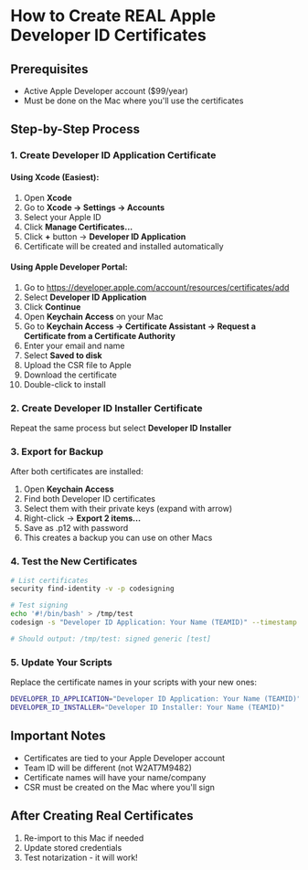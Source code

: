 # How to Create REAL Apple Developer ID Certificates

## Prerequisites
- Active Apple Developer account ($99/year)
- Must be done on the Mac where you'll use the certificates

## Step-by-Step Process

### 1. Create Developer ID Application Certificate

#### Using Xcode (Easiest):
1. Open **Xcode**
2. Go to **Xcode → Settings → Accounts**
3. Select your Apple ID
4. Click **Manage Certificates...**
5. Click **+** button → **Developer ID Application**
6. Certificate will be created and installed automatically

#### Using Apple Developer Portal:
1. Go to https://developer.apple.com/account/resources/certificates/add
2. Select **Developer ID Application**
3. Click **Continue**
4. Open **Keychain Access** on your Mac
5. Go to **Keychain Access → Certificate Assistant → Request a Certificate from a Certificate Authority**
6. Enter your email and name
7. Select **Saved to disk**
8. Upload the CSR file to Apple
9. Download the certificate
10. Double-click to install

### 2. Create Developer ID Installer Certificate
Repeat the same process but select **Developer ID Installer**

### 3. Export for Backup
After both certificates are installed:
1. Open **Keychain Access**
2. Find both Developer ID certificates
3. Select them with their private keys (expand with arrow)
4. Right-click → **Export 2 items...**
5. Save as .p12 with password
6. This creates a backup you can use on other Macs

### 4. Test the New Certificates
```bash
# List certificates
security find-identity -v -p codesigning

# Test signing
echo '#!/bin/bash' > /tmp/test
codesign -s "Developer ID Application: Your Name (TEAMID)" --timestamp /tmp/test -v

# Should output: /tmp/test: signed generic [test]
```

### 5. Update Your Scripts
Replace the certificate names in your scripts with your new ones:
```bash
DEVELOPER_ID_APPLICATION="Developer ID Application: Your Name (TEAMID)"
DEVELOPER_ID_INSTALLER="Developer ID Installer: Your Name (TEAMID)"
```

## Important Notes
- Certificates are tied to your Apple Developer account
- Team ID will be different (not W2AT7M9482)
- Certificate names will have your name/company
- CSR must be created on the Mac where you'll sign

## After Creating Real Certificates
1. Re-import to this Mac if needed
2. Update stored credentials
3. Test notarization - it will work!
